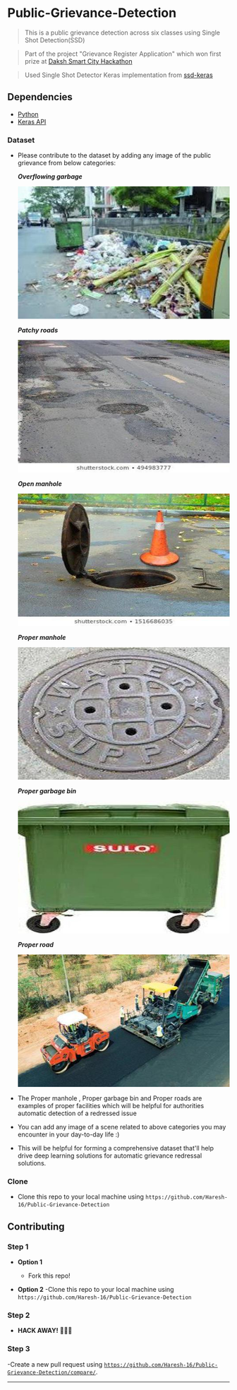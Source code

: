 # Public-Grievance-Detection

> This is a public grievance detection across six classes using Single Shot Detection(SSD)

> Part of the project "Grievance Register Application" which won first prize at [Daksh Smart City Hackathon](https://www.hackathon.com/event/daksh-hackathon-5e33c579bfeebd001b2de625)

> Used Single Shot Detector Keras implementation from [ssd-keras](https://github.com/pierluigiferrari/ssd_keras)

## Dependencies

- [Python](https://www.python.org/)
- [Keras API](https://keras.io/)

### Dataset

- Please contribute to the dataset by adding any image of the public grievance from below categories:

  ***Overflowing garbage***
  
  [![Overflowing Garbage](https://github.com/Haresh-16/Public-Grievance-Detection/blob/master/train/garbage%20(103).jpg)]()
  
  ***Patchy roads***
  
  [![Patchy roads](https://github.com/Haresh-16/Public-Grievance-Detection/blob/master/train/patchy%20(53).jpg)]()
  
  ***Open manhole***
  
  [![Open manhole](https://github.com/Haresh-16/Public-Grievance-Detection/blob/master/train/manholes%20(23).jpg)]()
  
  ***Proper manhole***
  
  [![Proper manhole](https://github.com/Haresh-16/Public-Grievance-Detection/blob/master/train/prop_man%20(3).jpg)]()
 
  ***Proper garbage bin***
  
  [![Proper garbage bin](https://github.com/Haresh-16/Public-Grievance-Detection/blob/master/train/prop_road43.jpg)]()
  
  ***Proper road***
  
  [![Proper road](https://github.com/Haresh-16/Public-Grievance-Detection/blob/master/train/roads%20(11).jpg)]()
  
- The Proper manhole , Proper garbage bin and Proper roads are examples of proper facilities which will be helpful for authorities
  automatic detection of a redressed issue

- You can add any image of a scene related to above categories you may encounter in your day-to-day life :)

- This will be helpful for forming a comprehensive dataset that'll help drive deep learning solutions for automatic grievance redressal
  solutions.
  
### Clone

- Clone this repo to your local machine using `https://github.com/Haresh-16/Public-Grievance-Detection`


## Contributing

### Step 1

- **Option 1**
    - Fork this repo!

- **Option 2**
    -Clone this repo to your local machine using `https://github.com/Haresh-16/Public-Grievance-Detection`

### Step 2

- **HACK AWAY!**  🔨🔨🔨

### Step 3

-Create a new pull request using <a href="https://github.com/Haresh-16/Public-Grievance-Detection/compare/" target="_blank">`https://github.com/Haresh-16/Public-Grievance-Detection/compare/`</a>.

---
